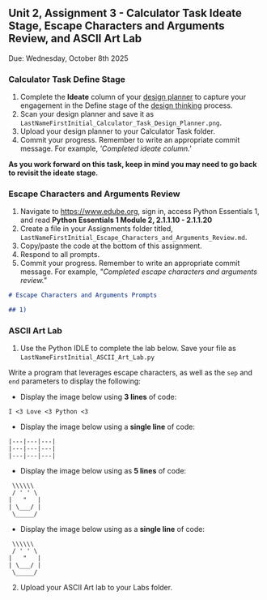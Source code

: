 ## Unit 2, Assignment 3 - Calculator Task Ideate Stage, Escape Characters and Arguments Review, and ASCII Art Lab
Due: Wednesday, October 8th 2025

### Calculator Task Define Stage
1. Complete the **Ideate** column of your [design planner](https://github.com/MrJSwotinsky/Python_2025_2026/blob/main/Resources/Design%20Planner.pdf) to capture your engagement in the Define stage of the [design thinking](https://github.com/MrJSwotinsky/Python_2025_2026/blob/main/Resources/Design%20Thinking.pdf) process.<br>
2. Scan your design planner and save it as `LastNameFirstInitial_Calculator_Task_Design_Planner.png`.
3. Upload your design planner to your Calculator Task folder.
4. Commit your progress.  Remember to write an appropriate commit message.  For example, *'Completed ideate column.'*

**As you work forward on this task, keep in mind you may need to go back to revisit the ideate stage.**

### Escape Characters and Arguments Review

1. Navigate to https://www.edube.org, sign in, access Python Essentials 1, and read **Python Essentials 1 Module 2, 2.1.1.10  - 2.1.1.20** 
2. Create a file in your Assignments folder titled, `LastNameFirstInitial_Escape_Characters_and_Arguments_Review.md`.
3. Copy/paste the code at the bottom of this assignment.
4. Respond to all prompts.
5. Commit your progress.  Remember to write an appropriate commit message.  For example, *"Completed escape characters and arguments review."*

```markdown
# Escape Characters and Arguments Prompts

## 1) 
```

### ASCII Art Lab

1. Use the Python IDLE to complete the lab below.  Save your file as `LastNameFirstInitial_ASCII_Art_Lab.py`
   
Write a program that leverages escape characters, as well as the `sep` and `end` parameters to display the following:

* Display the image below using **3 lines** of code:
```
I <3 Love <3 Python <3
```

* Display the image below using a **single line** of code:
```
|---|---|---|
|---|---|---|
|---|---|---|   
```

* Display the image below using as **5 lines** of code:
```
 \\\\\\
 / ' ' \
|   "   |
| \___/ |
 \_____/
```

* Display the image below using as a **single line** of code:
```
 \\\\\\
 / ' ' \
|   "   |
| \___/ |
 \_____/
```
   
2. Upload your ASCII Art lab to your Labs folder.
